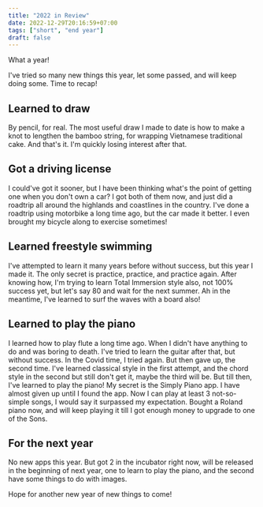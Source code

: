 ```yaml
---
title: "2022 in Review"
date: 2022-12-29T20:16:59+07:00
tags: ["short", "end year"]
draft: false
---
```


What a year!

I've tried so many new things this year, let some passed, and will keep doing
some. Time to recap!


## Learned to draw

By pencil, for real. The most useful draw I made to date is how to make a knot
to lengthen the bamboo string, for wrapping Vietnamese traditional cake. And
that's it. I'm quickly losing interest after that.


## Got a driving license

I could've got it sooner, but I have been thinking what's the point of
getting one when you don't own a car? I got both of them now, and just did
a roadtrip all around the highlands and coastlines in the country. I've done
a roadtrip using motorbike a long time ago, but the car made it better.
I even brought my bicycle along to exercise sometimes!


## Learned freestyle swimming

I've attempted to learn it many years before without success, but this year
I made it. The only secret is practice, practice, and practice again. After
knowing how, I'm trying to learn Total Immersion style also, not 100% success
yet, but let's say 80 and wait for the next summer. Ah in the meantime, I've
learned to surf the waves with a board also!


## Learned to play the piano

I learned how to play flute a long time ago. When I didn't have anything to
do and was boring to death. I've tried to learn the guitar after that, but
without success. In the Covid time, I tried again. But then gave up, the
second time. I've learned classical style in the first attempt, and the chord
style in the second but still don't get it, maybe the third will be.
But till then, I've learned to play the piano! My secret is the Simply Piano
app. I have almost given up until I found the app. Now I can play at least
3 not-so-simple songs, I would say it surpassed my expectation. Bought
a Roland piano now, and will keep playing it till I got enough money to
upgrade to one of the Sons.


## For the next year

No new apps this year. But got 2 in the incubator right now, will be
released in the beginning of next year, one to learn to play the piano, and
the second have some things to do with images.

Hope for another new year of new things to come!
